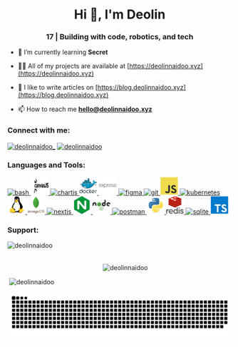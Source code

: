 <h1 align="center">Hi 👋, I'm Deolin</h1>
<h3 align="center">17 | Building with code, robotics, and tech</h3>

- 🌱 I’m currently learning **Secret**

- 👨‍💻 All of my projects are available at [https://deolinnaidoo.xyz](https://deolinnaidoo.xyz)

- 📝 I like to write articles on [https://blog.deolinnaidoo.xyz](https://blog.deolinnaidoo.xyz)

- 📫 How to reach me **hello@deolinnaidoo.xyz**

<h3 align="left">Connect with me:</h3>
<p align="left">
<a href="https://twitter.com/deolinnaidoo_" target="blank"><img align="center" src="https://raw.githubusercontent.com/rahuldkjain/github-profile-readme-generator/master/src/images/icons/Social/twitter.svg" alt="deolinnaidoo_" height="30" width="40" /></a>
<a href="https://linkedin.com/in/deolinnaidoo" target="blank"><img align="center" src="https://raw.githubusercontent.com/rahuldkjain/github-profile-readme-generator/master/src/images/icons/Social/linked-in-alt.svg" alt="deolinnaidoo" height="30" width="40" /></a>
</p>

<h3 align="left">Languages and Tools:</h3>
<p align="left"> <a href="https://www.gnu.org/software/bash/" target="_blank" rel="noreferrer"> <img src="https://www.vectorlogo.zone/logos/gnu_bash/gnu_bash-icon.svg" alt="bash" width="40" height="40"/> </a> <a href="https://canvasjs.com" target="_blank" rel="noreferrer"> <img src="https://raw.githubusercontent.com/Hardik0307/Hardik0307/master/assets/canvasjs-charts.svg" alt="canvasjs" width="40" height="40"/> </a> <a href="https://www.chartjs.org" target="_blank" rel="noreferrer"> <img src="https://www.chartjs.org/media/logo-title.svg" alt="chartjs" width="40" height="40"/> </a> <a href="https://www.docker.com/" target="_blank" rel="noreferrer"> <img src="https://raw.githubusercontent.com/devicons/devicon/master/icons/docker/docker-original-wordmark.svg" alt="docker" width="40" height="40"/> </a> <a href="https://expressjs.com" target="_blank" rel="noreferrer"> <img src="https://raw.githubusercontent.com/devicons/devicon/master/icons/express/express-original-wordmark.svg" alt="express" width="40" height="40"/> </a> <a href="https://www.figma.com/" target="_blank" rel="noreferrer"> <img src="https://www.vectorlogo.zone/logos/figma/figma-icon.svg" alt="figma" width="40" height="40"/> </a> <a href="https://git-scm.com/" target="_blank" rel="noreferrer"> <img src="https://www.vectorlogo.zone/logos/git-scm/git-scm-icon.svg" alt="git" width="40" height="40"/> </a> <a href="https://developer.mozilla.org/en-US/docs/Web/JavaScript" target="_blank" rel="noreferrer"> <img src="https://raw.githubusercontent.com/devicons/devicon/master/icons/javascript/javascript-original.svg" alt="javascript" width="40" height="40"/> </a> <a href="https://kubernetes.io" target="_blank" rel="noreferrer"> <img src="https://www.vectorlogo.zone/logos/kubernetes/kubernetes-icon.svg" alt="kubernetes" width="40" height="40"/> </a> <a href="https://www.linux.org/" target="_blank" rel="noreferrer"> <img src="https://raw.githubusercontent.com/devicons/devicon/master/icons/linux/linux-original.svg" alt="linux" width="40" height="40"/> </a> <a href="https://www.mongodb.com/" target="_blank" rel="noreferrer"> <img src="https://raw.githubusercontent.com/devicons/devicon/master/icons/mongodb/mongodb-original-wordmark.svg" alt="mongodb" width="40" height="40"/> </a> <a href="https://nextjs.org/" target="_blank" rel="noreferrer"> <img src="https://cdn.worldvectorlogo.com/logos/nextjs-2.svg" alt="nextjs" width="40" height="40"/> </a> <a href="https://www.nginx.com" target="_blank" rel="noreferrer"> <img src="https://raw.githubusercontent.com/devicons/devicon/master/icons/nginx/nginx-original.svg" alt="nginx" width="40" height="40"/> </a> <a href="https://nodejs.org" target="_blank" rel="noreferrer"> <img src="https://raw.githubusercontent.com/devicons/devicon/master/icons/nodejs/nodejs-original-wordmark.svg" alt="nodejs" width="40" height="40"/> </a> <a href="https://postman.com" target="_blank" rel="noreferrer"> <img src="https://www.vectorlogo.zone/logos/getpostman/getpostman-icon.svg" alt="postman" width="40" height="40"/> </a> <a href="https://www.python.org" target="_blank" rel="noreferrer"> <img src="https://raw.githubusercontent.com/devicons/devicon/master/icons/python/python-original.svg" alt="python" width="40" height="40"/> </a> <a href="https://redis.io" target="_blank" rel="noreferrer"> <img src="https://raw.githubusercontent.com/devicons/devicon/master/icons/redis/redis-original-wordmark.svg" alt="redis" width="40" height="40"/> </a> <a href="https://www.sqlite.org/" target="_blank" rel="noreferrer"> <img src="https://www.vectorlogo.zone/logos/sqlite/sqlite-icon.svg" alt="sqlite" width="40" height="40"/> </a> <a href="https://www.typescriptlang.org/" target="_blank" rel="noreferrer"> <img src="https://raw.githubusercontent.com/devicons/devicon/master/icons/typescript/typescript-original.svg" alt="typescript" width="40" height="40"/> </a> </p>

<h3 align="left">Support:</h3>
<p><a href="https://ko-fi.com/deolinnaidoo"> <img align="left" src="https://cdn.ko-fi.com/cdn/kofi3.png?v=3" height="50" width="210" alt="deolinnaidoo" /></a></p><br><br>

<p>&nbsp;<img align="center" src="https://github-readme-stats.vercel.app/api?username=DeolinNaidoo&show_icons=true&theme=black-ice&bg_color=0D1117&hide_border=true" alt="deolinnaidoo" /></p>

<p>&nbsp;<img align="center" src="https://github-readme-streak-stats.herokuapp.com/?user=DeolinNaidoo&theme=black-ice&hide_border=true&stroke=0000&background=0D1117" alt="deolinnaidoo" /></p>


<picture>
  <source media="(prefers-color-scheme: dark)" srcset="https://raw.githubusercontent.com/DeolinNaidoo/DeolinNaidoo/935647617284fb341ae6428a78fd3c20632f7afa/github-snake-dark.svg" />
  <source media="(prefers-color-scheme: light)" srcset="https://raw.githubusercontent.com/DeolinNaidoo/DeolinNaidoo/935647617284fb341ae6428a78fd3c20632f7afa/github-snake.svg" />
  <img alt="github-snake" src="https://raw.githubusercontent.com/DeolinNaidoo/DeolinNaidoo/935647617284fb341ae6428a78fd3c20632f7afa/github-snake.svg" />
</picture>
